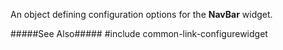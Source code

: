 
<!--shortDescription-->
An object defining configuration options for the **NavBar** widget.
<!--/shortDescription-->

<!--fullDescription-->
#####See Also#####
#include common-link-configurewidget
<!--/fullDescription-->